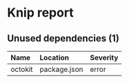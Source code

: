 # Knip report

## Unused dependencies (1)

| Name | Location | Severity |
| :------ | :----------- | :------- |
| octokit | package.json | error |

